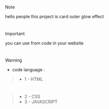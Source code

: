 
> [!NOTE]
> hello people this project is card outer glow effect

#

> [!IMPORTANT]
> you can use from code in your website

#

> [!WARNING]
> - code language :


> - 1 - HTML

#

>  - 2 - CSS
>  - 3 - JAVASCRIPT

